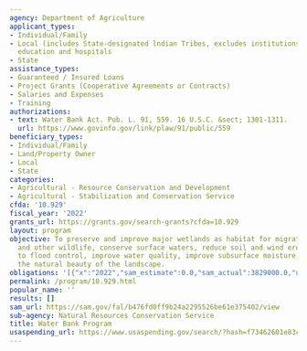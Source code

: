 ```yaml
---
agency: Department of Agriculture
applicant_types:
- Individual/Family
- Local (includes State-designated lndian Tribes, excludes institutions of higher
  education and hospitals
- State
assistance_types:
- Guaranteed / Insured Loans
- Project Grants (Cooperative Agreements or Contracts)
- Salaries and Expenses
- Training
authorizations:
- text: Water Bank Act. Pub. L. 91, 559. 16 U.S.C. &sect; 1301-1311.
  url: https://www.govinfo.gov/link/plaw/91/public/559
beneficiary_types:
- Individual/Family
- Land/Property Owner
- Local
- State
categories:
- Agricultural - Resource Conservation and Development
- Agricultural - Stabilization and Conservation Service
cfda: '10.929'
fiscal_year: '2022'
grants_url: https://grants.gov/search-grants?cfda=10.929
layout: program
objective: To preserve and improve major wetlands as habitat for migratory waterfowl
  and other wildlife, conserve surface waters, reduce soil and wind erosion, contribute
  to flood control, improve water quality, improve subsurface moisture, and enhance
  the natural beauty of the landscape.
obligations: '[{"x":"2022","sam_estimate":0.0,"sam_actual":3829000.0,"usa_spending_actual":3044813.09},{"x":"2023","sam_estimate":5216000.0,"sam_actual":0.0,"usa_spending_actual":4522728.09},{"x":"2024","sam_estimate":4089000.0,"sam_actual":0.0,"usa_spending_actual":-14313.0}]'
permalink: /program/10.929.html
popular_name: ''
results: []
sam_url: https://sam.gov/fal/b476fd0ff9b24a2295526be61e375402/view
sub-agency: Natural Resources Conservation Service
title: Water Bank Program
usaspending_url: https://www.usaspending.gov/search/?hash=f73462601e83cf55c3822dc1ce5ea8ba
---
```

